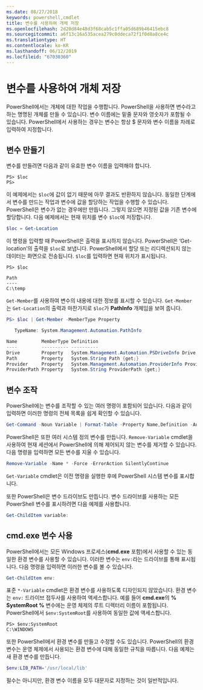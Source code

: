 ```yaml
---
ms.date: 08/27/2018
keywords: powershell,cmdlet
title: 변수를 사용하여 개체 저장
ms.openlocfilehash: 2d20d84e48d3f68cab5c1ffa05d689b46415ebc8
ms.sourcegitcommit: a6f13c16a535acea279c0ddeca72f1f0d8a8ce4c
ms.translationtype: HT
ms.contentlocale: ko-KR
ms.lasthandoff: 06/12/2019
ms.locfileid: "67030360"
---
```

# <a name="using-variables-to-store-objects"></a>변수를 사용하여 개체 저장

PowerShell에서는 개체에 대한 작업을 수행합니다. PowerShell을 사용하면 변수라고 하는 명명된 개체를 만들 수 있습니다.
변수 이름에는 밑줄 문자와 영숫자가 포함될 수 있습니다. PowerShell에서 사용하는 경우는 변수는 항상 \$ 문자와 변수 이름을 차례로 입력하여 지정합니다.

## <a name="creating-a-variable"></a>변수 만들기

변수를 만들려면 다음과 같이 유효한 변수 이름을 입력해야 합니다.

```
PS> $loc
PS>
```

이 예제에서는 `$loc`에 값이 없기 때문에 아무 결과도 반환하지 않습니다. 동일한 단계에서 변수를 만드는 작업과 변수에 값을 할당하는 작업을 수행할 수 있습니다. PowerShell은 변수가 없는 경우에만 만듭니다.
그렇지 않으면 지정된 값을 기존 변수에 할당합니다. 다음 예제에서는 현재 위치를 변수 `$loc`에 저장합니다.

```powershell
$loc = Get-Location
```

이 명령을 입력할 때 PowerShell은 출력을 표시하지 않습니다. PowerShell은 ‘Get-location’의 출력을 `$loc`로 보냅니다. PowerShell에서 할당 또는 리디렉션되지 않는 데이터는 화면으로 전송됩니다. `$loc`를 입력하면 현재 위치가 표시됩니다.

```
PS> $loc

Path
----
C:\temp
```

`Get-Member`를 사용하여 변수의 내용에 대한 정보를 표시할 수 있습니다. `Get-Member`는 `Get-Location`의 출력과 마찬가지로 `$loc`가 **PathInfo** 개체임을 보여 줍니다.

```powershell
PS> $loc | Get-Member -MemberType Property

   TypeName: System.Management.Automation.PathInfo

Name         MemberType Definition
----         ---------- ----------
Drive        Property   System.Management.Automation.PSDriveInfo Drive {get;}
Path         Property   System.String Path {get;}
Provider     Property   System.Management.Automation.ProviderInfo Provider {...
ProviderPath Property   System.String ProviderPath {get;}
```

## <a name="manipulating-variables"></a>변수 조작

PowerShell에는 변수를 조작할 수 있는 여러 명령이 포함되어 있습니다. 다음과 같이 입력하면 이러한 명령의 전체 목록을 쉽게 확인할 수 있습니다.

```powershell
Get-Command -Noun Variable | Format-Table -Property Name,Definition -AutoSize -Wrap
```

PowerShell은 또한 여러 시스템 정의 변수를 만듭니다. `Remove-Variable` cmdlet을 사용하여 현재 세션에서 PowerShell에 의해 제어되지 않는 변수를 제거할 수 있습니다. 다음 명령을 입력하면 모든 변수를 지울 수 있습니다.

```powershell
Remove-Variable -Name * -Force -ErrorAction SilentlyContinue
```

`Get-Variable` cmdlet은 이전 명령을 실행한 후에 PowerShell 시스템 변수를 표시합니다.

또한 PowerShell은 변수 드라이브도 만듭니다. 변수 드라이브를 사용하는 모든 PowerShell 변수를 표시하려면 다음 예제를 사용합니다.

```powershell
Get-ChildItem variable:
```

## <a name="using-cmdexe-variables"></a>cmd.exe 변수 사용

PowerShell에서는 모든 Windows 프로세스(**cmd.exe** 포함)에서 사용할 수 있는 동일한 환경 변수를 사용할 수 있습니다. 이러한 변수는 `env:`라는 드라이브를 통해 표시됩니다. 다음 명령을 입력하면 이러한 변수를 볼 수 있습니다.

```powershell
Get-ChildItem env:
```

표준 `*-Variable` cmdlet은 환경 변수를 사용하도록 디자인되지 않았습니다. 환경 변수는 `env:` 드라이브 접두사를 사용하여 액세스합니다. 예를 들어 **cmd.exe**의 **% SystemRoot %** 변수에는 운영 체제의 루트 디렉터리 이름이 포함됩니다. PowerShell에서 `$env:SystemRoot`를 사용하여 동일한 값에 액세스합니다.

```
PS> $env:SystemRoot
C:\WINDOWS
```

또한 PowerShell에서 환경 변수를 만들고 수정할 수도 있습니다. PowerShell의 환경 변수는 운영 체제에서 사용되는 환경 변수에 대해 동일한 규칙을 따릅니다. 다음 예제는 새 환경 변수를 만듭니다.

```powershell
$env:LIB_PATH='/usr/local/lib'
```

필수는 아니지만, 환경 변수 이름을 모두 대문자로 지정하는 것이 일반적입니다.
